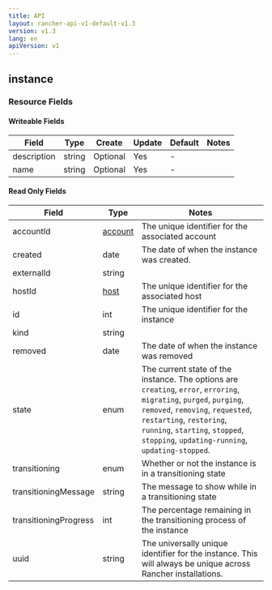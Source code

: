 ```yaml
---
title: API
layout: rancher-api-v1-default-v1.3
version: v1.3
lang: en
apiVersion: v1
---
```


## instance



### Resource Fields

#### Writeable Fields

Field | Type | Create | Update | Default | Notes
---|---|---|---|---|---
description | string | Optional | Yes | - | 
name | string | Optional | Yes | - | 


#### Read Only Fields

Field | Type   | Notes
---|---|---
accountId | [account]({{site.baseurl}}/rancher/{{page.version}}/{{page.lang}}/api/{{page.apiVersion}}/api-resources/account/)  | The unique identifier for the associated account
created | date  | The date of when the instance was created.
externalId | string  | 
hostId | [host]({{site.baseurl}}/rancher/{{page.version}}/{{page.lang}}/api/{{page.apiVersion}}/api-resources/host/)  | The unique identifier for the associated host
id | int  | The unique identifier for the instance
kind | string  | 
removed | date  | The date of when the instance was removed
state | enum  | The current state of the instance. The options are `creating`, `error`, `erroring`, `migrating`, `purged`, `purging`, `removed`, `removing`, `requested`, `restarting`, `restoring`, `running`, `starting`, `stopped`, `stopping`, `updating-running`, `updating-stopped`.
transitioning | enum  | Whether or not the instance is in a transitioning state
transitioningMessage | string  | The message to show while in a transitioning state
transitioningProgress | int  | The percentage remaining in the transitioning process of the instance
uuid | string  | The universally unique identifier for the instance. This will always be unique across Rancher installations.


<br>
